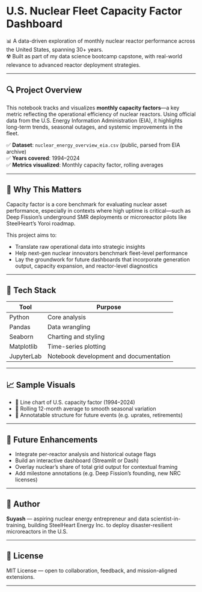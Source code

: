 # U.S. Nuclear Fleet Capacity Factor Dashboard

📊 A data-driven exploration of monthly nuclear reactor performance across the United States, spanning 30+ years.  
☢️ Built as part of my data science bootcamp capstone, with real-world relevance to advanced reactor deployment strategies.

---

## 🔍 Project Overview

This notebook tracks and visualizes **monthly capacity factors**—a key metric reflecting the operational efficiency of nuclear reactors. Using official data from the U.S. Energy Information Administration (EIA), it highlights long-term trends, seasonal outages, and systemic improvements in the fleet.

✅ **Dataset**: `nuclear_energy_overview_eia.csv` (public, parsed from EIA archive)  
✅ **Years covered**: 1994–2024  
✅ **Metrics visualized**: Monthly capacity factor, rolling averages

---

## 🚀 Why This Matters

Capacity factor is a core benchmark for evaluating nuclear asset performance, especially in contexts where high uptime is critical—such as Deep Fission’s underground SMR deployments or microreactor pilots like SteelHeart’s Yoroi roadmap.

This project aims to:
- Translate raw operational data into strategic insights
- Help next-gen nuclear innovators benchmark fleet-level performance
- Lay the groundwork for future dashboards that incorporate generation output, capacity expansion, and reactor-level diagnostics

---

## 🧪 Tech Stack

| Tool      | Purpose                                |
|-----------|----------------------------------------|
| Python    | Core analysis                          |
| Pandas    | Data wrangling                         |
| Seaborn   | Charting and styling                   |
| Matplotlib| Time-series plotting                   |
| JupyterLab| Notebook development and documentation |

---

## 📈 Sample Visuals

- 📆 Line chart of U.S. capacity factor (1994–2024)
- 🔁 Rolling 12-month average to smooth seasonal variation
- 📌 Annotatable structure for future events (e.g. uprates, retirements)

---

## 🌱 Future Enhancements

- Integrate per-reactor analysis and historical outage flags
- Build an interactive dashboard (Streamlit or Dash)
- Overlay nuclear’s share of total grid output for contextual framing
- Add milestone annotations (e.g. Deep Fission’s founding, new NRC licenses)

---

## 🧠 Author

**Suyash** — aspiring nuclear energy entrepreneur and data scientist-in-training, building SteelHeart Energy Inc. to deploy disaster-resilient microreactors in the U.S.

---

## 📜 License

MIT License — open to collaboration, feedback, and mission-aligned extensions.

---


